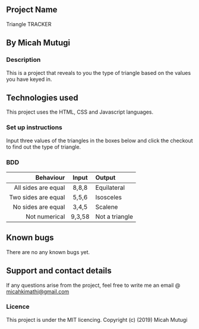 ## Project Name
Triangle TRACKER
## By Micah Mutugi
### Description
This is a project that reveals to you the type of triangle based on the values you have keyed in.
## Technologies used
This project uses the HTML, CSS and Javascript languages.
### Set up instructions
Input three values of the triangles in the boxes below and click the checkout to find out the type of triangle.
### BDD
| Behaviour                   | Input              | Output             |
|----------------------------:|:------------------:|:-------------------
|All sides are equal          | 8,8,8              | Equilateral        
|Two sides are equal          | 5,5,6              | Isosceles          
|No sides are equal           | 3,4,5              | Scalene            
|Not numerical                | 9,3,58             | Not a triangle   
## Known bugs
There are no any known bugs yet.

## Support and contact details
If any questions arise from  the project, feel free to write me an email @ micahkimathi@gmail.com
### Licence
This project is under the MIT licencing.
Copyright (c) (2019) Micah Mutugi
